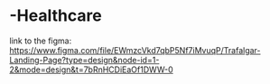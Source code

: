 # -Healthcare

link to the figma: https://www.figma.com/file/EWmzcVkd7qbP5Nf7iMvuqP/Trafalgar-Landing-Page?type=design&node-id=1-2&mode=design&t=7bRnHCDiEaOf1DWW-0

